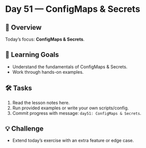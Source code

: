 # Day 51 — ConfigMaps & Secrets

## 📖 Overview
Today’s focus: **ConfigMaps & Secrets**.

## 🎯 Learning Goals
- Understand the fundamentals of ConfigMaps & Secrets.
- Work through hands-on examples.

## 🛠️ Tasks
1. Read the lesson notes here.
2. Run provided examples or write your own scripts/config.
3. Commit progress with message: `day51: ConfigMaps & Secrets`.

## 💡 Challenge
- Extend today’s exercise with an extra feature or edge case.
